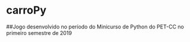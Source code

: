 # carroPy

##Jogo desenvolvido no período do Minicurso de Python do PET-CC no primeiro semestre de 2019
